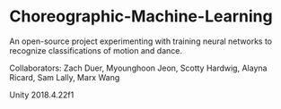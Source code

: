 # Choreographic-Machine-Learning

An open-source project experimenting with training neural networks to recognize classifications of motion and dance.

Collaborators: Zach Duer, Myounghoon Jeon, Scotty Hardwig, Alayna Ricard, Sam Lally, Marx Wang

Unity 2018.4.22f1
